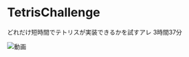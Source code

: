 # TetrisChallenge

どれだけ短時間でテトリスが実装できるかを試すアレ
3時間37分

![動画](https://photos.app.goo.gl/1867pATmIxxQCCYt1)
